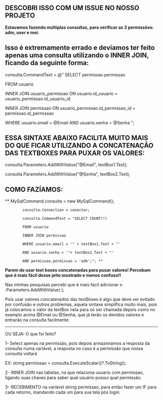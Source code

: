 ## DESCOBRI ISSO COM UM ISSUE NO NOSSO PROJETO
**Estavamos fazendo múltiplas consultas, para verificar as 3 permissões: adm, user e mei.**



**Isso é extremamente errado e devíamos ter feito apenas uma consulta utilizando o INNER JOIN, ficando da seguinte forma:**
--------------------------------------------------------------------

consulta.CommandText = @"
SELECT permissao.permissao

FROM usuario 

INNER JOIN usuario_permissao ON usuario.id_usuario = usuario_permissao.id_usuario_id

INNER JOIN permissao ON usuario_permissao.id_permissao_id = permissao.id_permissao

WHERE usuario.email = @Email AND usuario.senha = @Senha ";

     
## ESSA SINTAXE ABAIXO FACILITA MUITO MAIS DO QUE FICAR UTILIZANDO A CONCATENAÇÃO DAS TEXTBOXES PARA PUXAR OS VALORES:

consulta.Parameters.AddWithValue("@Email", textBox1.Text);

consulta.Parameters.AddWithValue("@Senha", textBox2.Text);

## COMO FAZÍAMOS: 
**
    MySqlCommand consulta = new MySqlCommand();
    
            consulta.Connection = conectar;
            
            consulta.CommandText = "SELECT COUNT(*) 
            
            FROM usuario 
            
            INNER JOIN permissao 
            
            WHERE usuario.email = '" + textBox1.Text + "'
            
            AND usuario.senha = '"+ textBox2.Text + "' 
            
            AND permissao.permissao = 'adm';"; **

**Parem de usar text boxes concatenadas para puxar valores! Percebam que é mais fácil desse jeito mostrado e menos confuso!!**
  
Nas minhas pesquisas percebi que é mais facil adicionar o .Parameters.AddWithValue( );

Pois usar valores concatenados das textBoxes é algo que deve ser evitado por confusão e outros problemas, aquela sintaxe simplifica muito mais, pois já colocamos o valor da textBox nela para só ser chamada depois como no exemplo acima @Email ou @Senha, que já terão os devidos valores e entrarão na consulta facilmente.


---------------------------------------------------------------------------------------------------------------------------

OU SEJA: O que foi feito? 

1- Select apenas na permissão, pois depois armazenamos a resposta da consulta numa variável, a resposta no caso é a permissão que nossa consulta voltará 

EX: string permissao = consulta.ExecuteScalar()?.ToString();

2- INNER JOIN nas tabelas, na que relaciona usuario com permissao, ligando suas chaves para saber qual usuário possui qual permissão.

3- RECEBIMENTO na variável string permissao, para então fazer um IF para cada retorno, mandando cada um para sua tela pós login.
